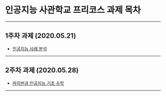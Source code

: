 # 인공지능 사관학교 프리코스 과제 목차
-----------------------------------------
## 1주차 과제 (2020.05.21)
* [인공지능 사례 분석](https://github.com/HanSeungkoo/AI_School/blob/master/Week1_Assg.ipynb)
-----------------------------------------
## 2주차 과제 (2020.05.28)
* [파이썬과 인공지능 기초 수학](https://github.com/HanSeungkoo/AI_School/blob/master/2%EC%A3%BC%EC%B0%A8%EA%B3%BC%EC%A0%9C.ipynb)
-----------------------------------------
